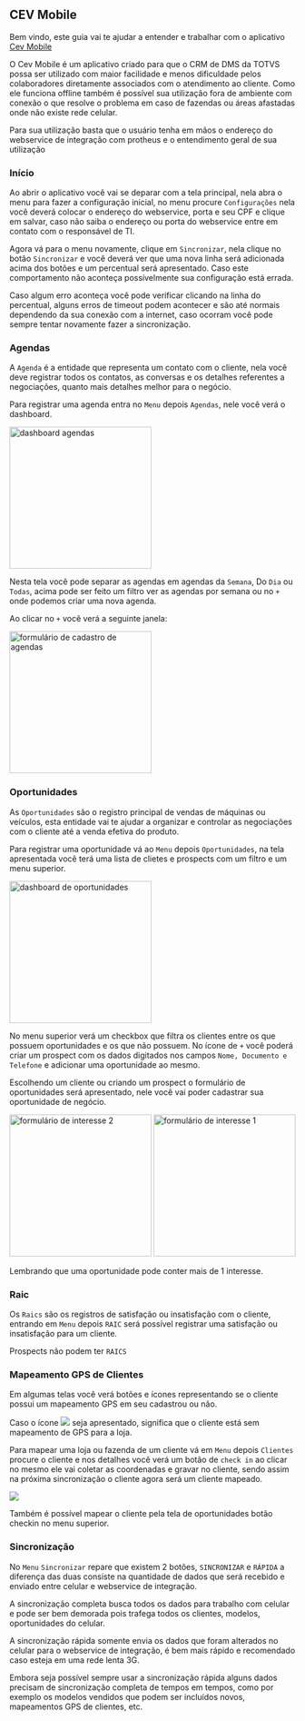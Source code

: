 ## CEV Mobile

Bem vindo, este guia vai te ajudar a entender e trabalhar com o aplicativo [Cev Mobile](https://play.google.com/store/apps/details?id=itmil.mil_mobile)

O Cev Mobile é um aplicativo criado para que o CRM de DMS da TOTVS possa ser utilizado com maior facilidade e menos dificuldade pelos colaboradores diretamente associados com o atendimento ao cliente. Como ele funciona offline também é possível sua utilização fora de ambiente com conexão o que resolve o problema em caso de fazendas ou áreas afastadas onde não existe rede celular.

Para sua utilização basta que o usuário tenha em mãos o endereço do webservice de integração com protheus e o entendimento geral de sua utilização

### Início

Ao abrir o aplicativo você vai se deparar com a tela principal, nela abra o menu para fazer a configuração inicial, no menu procure `Configurações` nela você deverá colocar o endereço do webservice, porta e seu CPF e clique em salvar, caso não saiba o endereço ou porta do webservice entre em contato com o responsável de TI.

Agora vá para o menu novamente, clique em `Sincronizar`, nela clique no botão `Sincronizar` e você deverá ver que uma nova linha será adicionada acima dos botões e um percentual será apresentado. Caso este comportamento não aconteça possívelmente sua configuração está errada.

Caso algum erro aconteça você pode verificar clicando na linha do percentual, alguns erros de timeout podem acontecer e são até normais dependendo da sua conexão com a internet, caso ocorram você pode sempre tentar novamente fazer a sincronização.

### Agendas

A `Agenda` é a entidade que representa um contato com o cliente, nela você deve registrar todos os contatos, as conversas e os detalhes referentes a negociações, quanto mais detalhes melhor para o negócio.

Para registrar uma agenda entra no `Menu` depois `Agendas`, nele você verá o dashboard.

<img src="images/dashboard_agendas.png" alt="dashboard agendas" width="250"/>

Nesta tela você pode separar as agendas em agendas da `Semana`, Do `Dia` ou `Todas`, acima pode ser feito um filtro ver as agendas por semana ou no `+` onde podemos criar uma nova agenda.

Ao clicar no `+` você verá a seguinte janela:

<img src="images/agenda.png" alt="formulário de cadastro de agendas" width="250"/>


### Oportunidades

As `Oportunidades` são o registro principal de vendas de máquinas ou veículos, esta entidade vai te ajudar a organizar e controlar as negociações com o cliente até a venda efetiva do produto.

Para registrar uma oportunidade vá ao `Menu` depois `Oportunidades`, na tela apresentada você terá uma lista de clietes e prospects com um filtro e um menu superior.

<img src="images/dashboard_oportunidades.png" alt="dashboard de oportunidades" width="250">

No menu superior verá um checkbox que filtra os clientes entre os que possuem oportunidades e os que não possuem. No ícone de `+` você poderá criar um prospect com os dados digitados nos campos `Nome, Documento e Telefone` e adicionar uma oportunidade ao mesmo.

Escolhendo um cliente ou criando um prospect o formulário de oportunidades será apresentado, nele você vai poder cadastrar sua oportunidade de negócio.

<img src="images/interesse_2.png" alt="formulário de interesse 2" width="250">

<img src="images/interesse.png" alt="formulário de interesse 1" width="250">

Lembrando que uma oportunidade pode conter mais de 1 interesse.

### Raic

Os `Raics` são os registros de satisfação ou insatisfação com o cliente, entrando em `Menu` depois `RAIC` será possível registrar uma satisfação ou insatisfação para um cliente.

Prospects não podem ter `RAICS`

### Mapeamento GPS de Clientes

Em algumas telas você verá botões e ícones representando se o cliente possui um mapeamento GPS em seu cadastrou ou não.

Caso o ícone <img src="images/sem_gps.png"> seja apresentado, significa que o cliente está sem mapeamento de GPS para a loja.

Para mapear uma loja ou fazenda de um cliente vá em `Menu` depois `Clientes` procure o cliente e nos detalhes você verá um botão de `check in` ao clicar no mesmo ele vai coletar as coordenadas e gravar no cliente, sendo assim na próxima sincronização o cliente agora será um cliente mapeado.

<img src="images/botao_checkin.png">

Também é possível mapear o cliente pela tela de oportunidades botão checkin no menu superior.

### Sincronização

No `Menu` `Sincronizar` repare que existem 2 botões, `SINCRONIZAR` e `RÁPIDA` a diferença das duas consiste na quantidade de dados que será recebido e enviado entre celular e webservice de integração.

A sincronização completa busca todos os dados para trabalho com celular e pode ser bem demorada pois trafega todos os clientes, modelos, oportunidades do celular.

A sincronização rápida somente envia os dados que foram alterados no celular para o webservice de integração, é bem mais rápido e recomendado caso esteja em uma rede lenta 3G.

Embora seja possível sempre usar a sincronização rápida alguns dados precisam de sincronização completa de tempos em tempos, como por exemplo os modelos vendidos que podem ser incluídos novos, mapeamentos GPS de clientes, etc.

